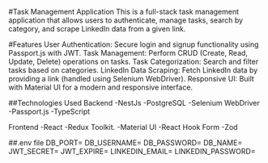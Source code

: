 #Task Management Application
This is a full-stack task management application that allows users to authenticate,
manage tasks, search by category, and scrape LinkedIn data from a given link.

#Features
User Authentication: Secure login and signup functionality using Passport.js with JWT.
Task Management: Perform CRUD (Create, Read, Update, Delete) operations on tasks.
Task Categorization: Search and filter tasks based on categories.
LinkedIn Data Scraping: Fetch LinkedIn data by providing a link (handled using Selenium WebDriver).
Responsive UI: Built with Material UI for a modern and responsive interface.

 ##Technologies Used
Backend
-NestJs
-PostgreSQL
-Selenium WebDriver
-Passport.js
-TypeScript

Frontend 
-React
-Redux Toolkit.
-Material UI
-React Hook Form
-Zod

##.env file 
DB_PORT=
DB_USERNAME=
DB_PASSWORD=
DB_NAME=
JWT_SECRET=
JWT_EXPIRE=
LINKEDIN_EMAIL=
LINKEDIN_PASSWORD=
